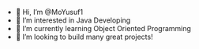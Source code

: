 - 👋 Hi, I’m @MoYusuf1
- 👀 I’m interested in Java Developing
- 🌱 I’m currently learning Object Oriented Programming
- 💞️ I’m looking to build many great projects!

<!---
MoYusuf1/MoYusuf1 is a ✨ special ✨ repository because its `README.md` (this file) appears on your GitHub profile.
You can click the Preview link to take a look at your changes.
--->
